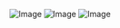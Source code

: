 ![Image](https://github.com/user-attachments/assets/a5419208-0167-492b-91ac-c6fd4bc36388)
![Image](https://github.com/user-attachments/assets/820e7681-8caf-4cbf-84ab-12fb88b620a5)
![Image](https://github.com/user-attachments/assets/1a0c8d2e-5d5e-4282-89a1-c27871be6c58)
